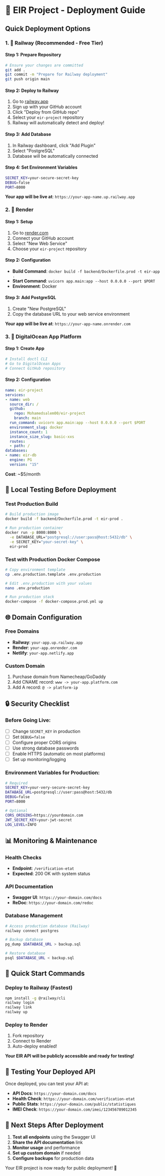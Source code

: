 # 🚀 EIR Project - Deployment Guide

## Quick Deployment Options

### 1. 🚄 Railway (Recommended - Free Tier)

#### Step 1: Prepare Repository
```bash
# Ensure your changes are committed
git add .
git commit -m "Prepare for Railway deployment"
git push origin main
```

#### Step 2: Deploy to Railway
1. Go to [railway.app](https://railway.app)
2. Sign up with your GitHub account
3. Click "Deploy from GitHub repo"
4. Select your `eir-project` repository
5. Railway will automatically detect and deploy!

#### Step 3: Add Database
1. In Railway dashboard, click "Add Plugin"
2. Select "PostgreSQL"
3. Database will be automatically connected

#### Step 4: Set Environment Variables
```bash
SECRET_KEY=your-secure-secret-key
DEBUG=false
PORT=8000
```

**Your app will be live at**: `https://your-app-name.up.railway.app`

### 2. 🌊 Render

#### Step 1: Setup
1. Go to [render.com](https://render.com)
2. Connect your GitHub account
3. Select "New Web Service"
4. Choose your `eir-project` repository

#### Step 2: Configuration
- **Build Command**: `docker build -f backend/Dockerfile.prod -t eir-app .`
- **Start Command**: `uvicorn app.main:app --host 0.0.0.0 --port $PORT`
- **Environment**: Docker

#### Step 3: Add PostgreSQL
1. Create "New PostgreSQL"
2. Copy the database URL to your web service environment

**Your app will be live at**: `https://your-app-name.onrender.com`

### 3. 🌊 DigitalOcean App Platform

#### Step 1: Create App
```bash
# Install doctl CLI
# Go to DigitalOcean Apps
# Connect GitHub repository
```

#### Step 2: Configuration
```yaml
name: eir-project
services:
- name: web
  source_dir: /
  github:
    repo: Mohamedsalem00/eir-project
    branch: main
  run_command: uvicorn app.main:app --host 0.0.0.0 --port $PORT
  environment_slug: docker
  instance_count: 1
  instance_size_slug: basic-xxs
  routes:
  - path: /
databases:
- name: eir-db
  engine: PG
  version: "15"
```

**Cost**: ~$5/month

## 🔧 Local Testing Before Deployment

### Test Production Build
```bash
# Build production image
docker build -f backend/Dockerfile.prod -t eir-prod .

# Run production container
docker run -p 8000:8000 \
  -e DATABASE_URL="postgresql://user:pass@host:5432/db" \
  -e SECRET_KEY="your-secret-key" \
  eir-prod
```

### Test with Production Docker Compose
```bash
# Copy environment template
cp .env.production.template .env.production

# Edit .env.production with your values
nano .env.production

# Run production stack
docker-compose -f docker-compose.prod.yml up
```

## 🌐 Domain Configuration

### Free Domains
- **Railway**: `your-app.up.railway.app`
- **Render**: `your-app.onrender.com`
- **Netlify**: `your-app.netlify.app`

### Custom Domain
1. Purchase domain from Namecheap/GoDaddy
2. Add CNAME record: `www -> your-app.platform.com`
3. Add A record: `@ -> platform-ip`

## 🔒 Security Checklist

### Before Going Live:
- [ ] Change `SECRET_KEY` in production
- [ ] Set `DEBUG=false`
- [ ] Configure proper CORS origins
- [ ] Use strong database passwords
- [ ] Enable HTTPS (automatic on most platforms)
- [ ] Set up monitoring/logging

### Environment Variables for Production:
```bash
# Required
SECRET_KEY=your-very-secure-secret-key
DATABASE_URL=postgresql://user:pass@host:5432/db
DEBUG=false
PORT=8000

# Optional
CORS_ORIGINS=https://yourdomain.com
JWT_SECRET_KEY=your-jwt-secret
LOG_LEVEL=INFO
```

## 📊 Monitoring & Maintenance

### Health Checks
- **Endpoint**: `/verification-etat`
- **Expected**: 200 OK with system status

### API Documentation
- **Swagger UI**: `https://your-domain.com/docs`
- **ReDoc**: `https://your-domain.com/redoc`

### Database Management
```bash
# Access production database (Railway)
railway connect postgres

# Backup database
pg_dump $DATABASE_URL > backup.sql

# Restore database
psql $DATABASE_URL < backup.sql
```

## 🚀 Quick Start Commands

### Deploy to Railway (Fastest)
```bash
npm install -g @railway/cli
railway login
railway link
railway up
```

### Deploy to Render
1. Fork repository
2. Connect to Render
3. Auto-deploy enabled!

**Your EIR API will be publicly accessible and ready for testing!**

## 📱 Testing Your Deployed API

Once deployed, you can test your API at:
- **API Docs**: `https://your-domain.com/docs`
- **Health Check**: `https://your-domain.com/verification-etat`
- **Public Stats**: `https://your-domain.com/public/statistiques`
- **IMEI Check**: `https://your-domain.com/imei/123456789012345`

## 🎯 Next Steps After Deployment

1. **Test all endpoints** using the Swagger UI
2. **Share the API documentation** link
3. **Monitor usage** and performance
4. **Set up custom domain** if needed
5. **Configure backups** for production data

Your EIR project is now ready for public deployment! 🚀
